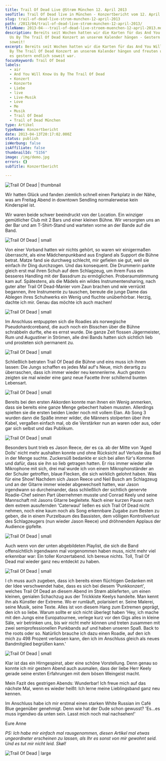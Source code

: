 ```yaml
---
title: Trail Of Dead Live @Strøm München 12. April 2013
seoTitle: Trail Of Dead live in München - Konzertbericht vom 12. April 2013
slug: trail-of-dead-live-strom-munchen-12-april-2013
path: /2013/04/trail-of-dead-live-strom-munchen-12-april-2013/
fileName: 2013-04---trail-of-dead-live-stroem-muenchen-12-april-2013.md
description: Bereits seit Wochen hatten wir die Karten für das And You Will Know
  Us By The Trail Of Dead Konzert an unserem Kalender hängen - Gestern war es
  soweit!
excerpt: Bereits seit Wochen hatten wir die Karten für das And You Will Know Us
  By The Trail Of Dead Konzert an unserem Kalender hängen und freuten uns, als
  es gestern endlich soweit war.
focusKeyword: Trail Of Dead
labels:
  - air
  - And You Will Know Us By The Trail Of Dead
  - Konzert
  - Konzerte
  - Liebe
  - live
  - Live-Musik
  - Love
  - Me
  - Musik
  - Trail Of Dead
  - Trail of Dead München
type: Artikel
typeName: Konzertbericht
date: 2013-04-13T20:17:02.000Z
status: publish
isWerbung: false
isAffiliate: false
thumbnailId: "5156"
image: /img/demo.jpg
errors: {}
subTitle: Konzertbericht
  
---
```


![Trail Of Dead | thumbnail](http://cardamonchai.com/wp-content/uploads/2013/04/img_4321-150x150.jpg)

[](http://cardamonchai.files.wordpress.com/2013/04/img_4321.jpg) Wir hatten
Glück und fanden ziemlich schnell einen Parkplatz in der Nähe, was am Freitag
Abend in downtown Sendling normalerweise kein Kinderspiel ist.

Wir waren beide schwer beeindruckt von der Location. Ein winziger gemütlicher
Club mit 2 Bars und einer kleinen Bühne. Wir versorgten uns an der Bar und am
T-Shirt-Stand und warteten vorne an der Bande auf die Band.

![Trail Of Dead | small](http://cardamonchai.com/wp-content/uploads/2013/04/img_4322-320x320.jpg)

Von einer Vorband hatten wir nichts gehört, so waren wir einigermaßen
überrascht, als eine Mädchenpunkband aus England als Support die Bühne betrat.
Matze fand sie durchweg schlecht, mir gefielen sie gut, weil sie einfach ihr
Ding durchzogen. Und das konsequent. Die Drummerin parkte gleich erst mal ihren
Schuh auf dem Schlagzeug, um ihrem Fuss ein besseres Handling mit der Bassdrum
zu ermöglichen. Proberaumstimmung kam auf. Spätestens, als die Mädels ein wildes
Instrumentensharing, nach guter alter Trail Of Dead-Manier vom Zaun brachen und
wie verrückt begannen, ihre Instrumente zu tauschen, bereute die junge Dame das
Ablegen ihres Schuhwerks ein Wenig und fluchte unüberhörbar. Herzig, dachte ich
mir. Genau das möchte ich auch machen!

![Trail Of Dead | small](http://cardamonchai.com/wp-content/uploads/2013/04/img_4336-320x320.jpg)

[](http://cardamonchai.files.wordpress.com/2013/04/img_4336.jpg) Im Anschluss
entpuppten sich die Roadies als norwegische Pseudohardcoreband, die auch noch
ein Bisschen über die Bühne schrabbeln durfte, ehe es ernst wurde. Die ganze
Zeit flossen Jägermeister, Rum und Augustiner in Strömen, alle drei Bands hatten
sich sichtlich lieb und prosteten sich permanent zu.

![Trail Of Dead | small](http://cardamonchai.com/wp-content/uploads/2013/04/img_4314-320x428.jpg)

[](http://cardamonchai.files.wordpress.com/2013/04/img_4314.jpg) Schließlich
betraten Trail Of Dead die Bühne und eins muss ich ihnen lassen: Die Jungs
schaffen es jedes Mal auf's Neue, mich derartig zu überraschen, dass ich immer
wieder neu kennenlerne. Auch gestern zeigten sie mal wieder eine ganz neue
Facette ihrer schillernd bunten Lebensart.

![Trail Of Dead | small](http://cardamonchai.com/wp-content/uploads/2013/04/img_4306-320x428.jpg)

[](http://cardamonchai.files.wordpress.com/2013/04/img_4306.jpg) Bereits bei den
ersten Akkorden konnte man ihnen ein Wenig anmerken, dass sie bereits eine ganze
Menge gebechert haben mussten. Allerdings spielten sie die ersten beiden Lieder
noch mit vollem Elan. Ab Song 3 wurden dann die Späße immer wilder, die Männers
stolperten über ihre Kabel, vergaßen einfach mal, ob die Verstärker nun an waren
oder aus, oder gar sich selbst und das Publikum.

![Trail Of Dead | small](http://cardamonchai.com/wp-content/uploads/2013/04/img_4269-320x320.jpg)

[](http://cardamonchai.files.wordpress.com/2013/04/img_4269.jpg) Besonders bunt
trieb es Jason Reece, der es ca. ab der Mitte von 'Aged Dolls' nicht mehr
aushalten konnte und ohne Rücksicht auf Verluste das Bad in der Menge suchte.
Zuckersüß bedankte er sich bei allen für's Kommen und dafür, dass sie ihn so
lieb getragen hatten. Er riss immer wieder alle Mikrophone mit sich, drei mal
wurde ich von einem Mikrophonständer an der Schuler getroffen, blaue Flecken,
die sich wirklich gelohnt haben. Was für eine Show! Nachdem sich Jason Reece und
Neil Busch am Schlagzeug und an der Gitarre immer wieder abgewechselt hatten,
war Jason irgendwann so durcheinander, dass schließlich der sichtlich genervte
Roadie-Chef seinen Part übernehmen musste und Conrad Keely und seine Mannschaft
mit Jasons Gitarre begleitete. Nach einer kurzen Pause nach dem extrem
ausufernden 'Caterwaul' ließen es sich Trail Of Dead nicht nehmen, noch eine
kaum noch als Song erkennbare Zugabe zum Besten zu geben, die in einem
Purzelbaum des Bassisten, dem völligen Kontrollverlust des Schlagzeugers (nun
wieder Jason Reece) und dröhnendem Applaus der Audience gipfelte.

![Trail Of Dead | small](http://cardamonchai.com/wp-content/uploads/2013/04/img_4296-320x428.jpg)

[](http://cardamonchai.files.wordpress.com/2013/04/img_4296.jpg) Auch wenn von
der unten abgebildeten Playlist, die sich die Band offensichtlich irgendwann mal
vorgenommen haben muss, nicht mehr viel erkennbar war: Ein toller Konzertabend.
Ich bereue nichts. Toll, Trail Of Dead mal wieder ganz neu entdeckt zu haben.

![Trail Of Dead | small](http://cardamonchai.com/wp-content/uploads/2013/04/img_4290-320x428.jpg)

I [](http://cardamonchai.files.wordpress.com/2013/04/img_4290.jpg) ch muss auch
zugeben, dass ich bereits einen flüchtigen Gedanken mit der Idee verschwendet
habe, dass es sich bei diesem 'Punkkonzert', welches Trail Of Dead an diesem
Abend im Strøm ablieferten, um einen kleinen, genialen Schachzug aus der
Trickkiste Keelys handelte. Man kennt ihn als Künstler der Extreme. Wo er
rumläuft, polarisiert er. Seine Malerei, seine Musik, seine Texte. Alles ist von
diesem Hang zum Extremen geprägt, den ich so liebe. Warum sollte er sich nicht
überlegt haben 'Hey, ich mache mit den Jungs eine Europatournee, verlege kurz
vor den Gigs alles in kleine Säle, wir betrinken uns, bis wir nicht mehr können
und treten zusammen mit zwei semiprofessionellen Punkbands auf und haben unseren
Spaß. Back to the roots oder so. Natürlich brauche ich dazu einen Roadie, auf
den ich mich zu 498 Prozent verlassen kann, den ich im Anschluss gleich als
neues Bandmitglied begrüßen kann.'

![Trail Of Dead | small](http://cardamonchai.com/wp-content/uploads/2013/04/img_4288-320x428.jpg)

[](http://cardamonchai.files.wordpress.com/2013/04/img_4288.jpg) Klar ist das
ein Hirngespinst, aber eine schöne Vorstellung. Denn genau so konnte ich mir
gestern Abend auch ausmalen, dass der liebe Herr Keely gerade seine ersten
Erfahrungen mit dem bösen Weingeist macht.

Mein Fazit des gestrigen Abends: Wunderbar! Ich freue mich auf das nächste Mal,
wenn es wieder heißt: Ich lerne meine Lieblingsband ganz neu kennen.

Im Anschluss habe ich mir erstmal einen starken White Russian im Café Blue
gegenüber genehmigt. Denn wie hat der Dude schon gewusst? 'Es...es muss irgendwo
da unten sein. Lasst mich noch mal nachsehen!'

Eure Anne

_PS: Ich habe mir einfach mal rausgenommen, diesen Artikel mal etwas
ungeordneter erscheinen zu lassen, als Ihr es sonst von mir gewohnt seid. Und es
tut mir nicht leid. Skøl!_

![Trail Of Dead | large](http://cardamonchai.com/wp-content/uploads/2013/04/playlist-800x921.jpg "[ ](http://cardamonchai.files.wordpress.com/2013/04/playlist.jpg)  Die ursprünglich geplante Playlist")

  